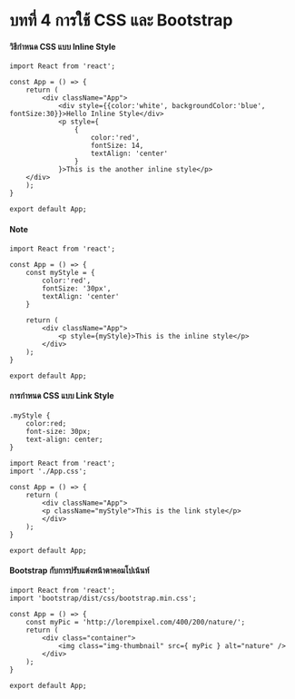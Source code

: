 # บทที่ 4 การใช้ CSS และ Bootstrap

#### วิธีกำหนด CSS แบบ Inline Style

    import React from 'react';

    const App = () => {
        return (
            <div className="App">
                <div style={{color:'white', backgroundColor:'blue', fontSize:30}}>Hello Inline Style</div>
                <p style={
                    {
                        color:'red',
                        fontSize: 14,
                        textAlign: 'center'
                    }
                }>This is the another inline style</p>
        </div>
        );
    }

    export default App;

#### Note

    import React from 'react';
    
    const App = () => {
        const myStyle = {
            color:'red',
            fontSize: '30px',
            textAlign: 'center'
        }
        
        return (
            <div className="App">
                <p style={myStyle}>This is the inline style</p>
            </div>
        );
    }

    export default App;

#### การกำหนด CSS แบบ Link Style

    .myStyle {
        color:red;
        font-size: 30px;
        text-align: center;
    }

    import React from 'react';
    import './App.css';
    
    const App = () => {
        return (
            <div className="App">
            <p className="myStyle">This is the link style</p>
            </div>
        );
    }

    export default App;

#### Bootstrap กับการปรับแต่งหน้าตาคอมโปเน้นท์

    import React from 'react';
    import 'bootstrap/dist/css/bootstrap.min.css';

    const App = () => {
        const myPic = 'http://lorempixel.com/400/200/nature/';
        return (
            <div class="container">
                <img class="img-thumbnail" src={ myPic } alt="nature" />
            </div>
        );
    }

    export default App;
